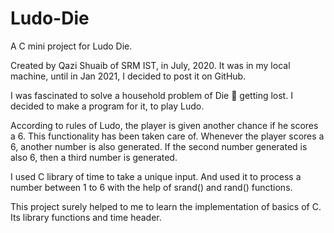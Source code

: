 # Ludo-Die
A C mini project for Ludo Die.

Created by Qazi Shuaib of SRM IST, in July, 2020.
It was in my local machine, until in Jan 2021, I decided to post it on GitHub.

I was fascinated to solve a household problem of Die 🎲 getting lost.
I decided to make a program for it, to play Ludo.

According to rules of Ludo, the player is given another chance if he scores a 6.
This functionality has been taken care of. 
Whenever the player scores a 6, another number is also generated.
If the second number generated is also 6, then a third number is generated.

I used C library of time to take a unique input.
And used it to process a number between 1 to 6 with the help of srand() and rand() functions.

This project surely helped to me to learn the implementation of basics of C.
Its library functions and time header.
